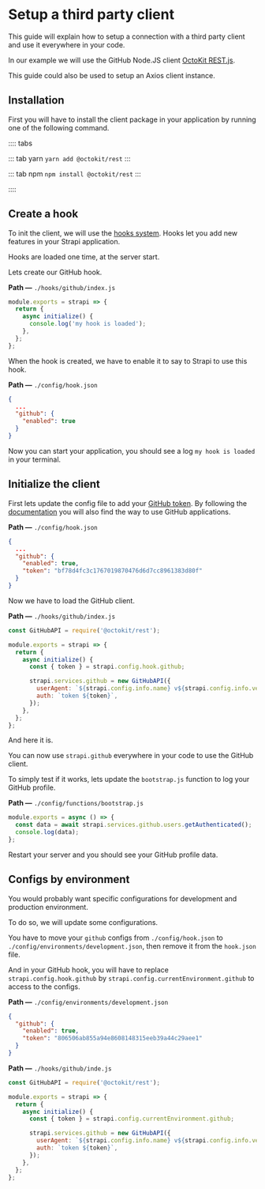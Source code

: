 # Setup a third party client

This guide will explain how to setup a connection with a third party client and use it everywhere in your code.

In our example we will use the GitHub Node.JS client [OctoKit REST.js](https://github.com/octokit/rest.js/).

This guide could also be used to setup an Axios client instance.

## Installation

First you will have to install the client package in your application by running one of the following command.

:::: tabs

::: tab yarn
`yarn add @octokit/rest`
:::

::: tab npm
`npm install @octokit/rest`
:::

::::

## Create a hook

To init the client, we will use the [hooks system](../concepts/hooks.md). Hooks let you add new features in your Strapi application.

Hooks are loaded one time, at the server start.

Lets create our GitHub hook.

**Path —** `./hooks/github/index.js`

```js
module.exports = strapi => {
  return {
    async initialize() {
      console.log('my hook is loaded');
    },
  };
};
```

When the hook is created, we have to enable it to say to Strapi to use this hook.

**Path —** `./config/hook.json`

```json
{
  ...
  "github": {
    "enabled": true
  }
}
```

Now you can start your application, you should see a log `my hook is loaded` in your terminal.

## Initialize the client

First lets update the config file to add your [GitHub token](https://github.com/settings/tokens).
By following the [documentation](https://octokit.github.io/rest.js/#authentication) you will also find the way to use GitHub applications.

**Path —** `./config/hook.json`

```json
{
  ...
  "github": {
    "enabled": true,
    "token": "bf78d4fc3c1767019870476d6d7cc8961383d80f"
  }
}
```

Now we have to load the GitHub client.

**Path —** `./hooks/github/index.js`

```js
const GitHubAPI = require('@octokit/rest');

module.exports = strapi => {
  return {
    async initialize() {
      const { token } = strapi.config.hook.github;

      strapi.services.github = new GitHubAPI({
        userAgent: `${strapi.config.info.name} v${strapi.config.info.version}`,
        auth: `token ${token}`,
      });
    },
  };
};
```

And here it is.

You can now use `strapi.github` everywhere in your code to use the GitHub client.

To simply test if it works, lets update the `bootstrap.js` function to log your GitHub profile.

**Path —** `./config/functions/bootstrap.js`

```js
module.exports = async () => {
  const data = await strapi.services.github.users.getAuthenticated();
  console.log(data);
};
```

Restart your server and you should see your GitHub profile data.

## Configs by environment

You would probably want specific configurations for development and production environment.

To do so, we will update some configurations.

You have to move your `github` configs from `./config/hook.json` to `./config/environments/development.json`, then remove it from the `hook.json` file.

And in your GitHub hook, you will have to replace `strapi.config.hook.github` by `strapi.config.currentEnvironment.github` to access to the configs.

**Path —** `./config/environments/development.json`

```json
{
  "github": {
    "enabled": true,
    "token": "806506ab855a94e8608148315eeb39a44c29aee1"
  }
}
```

**Path —** `./hooks/github/inde.js`

```js
const GitHubAPI = require('@octokit/rest');

module.exports = strapi => {
  return {
    async initialize() {
      const { token } = strapi.config.currentEnvironment.github;

      strapi.services.github = new GitHubAPI({
        userAgent: `${strapi.config.info.name} v${strapi.config.info.version}`,
        auth: `token ${token}`,
      });
    },
  };
};
```
